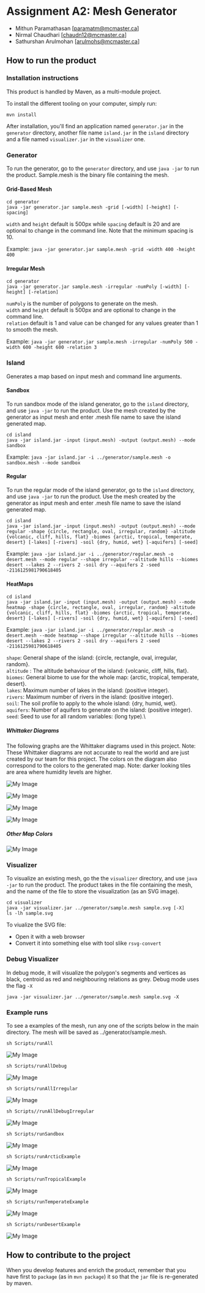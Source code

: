 # Assignment A2: Mesh Generator
  - Mithun Paramathasan [paramatm@mcmaster.ca]
  - Nirmal Chaudhari [chaudn12@mcmaster.ca]
  - Sathurshan Arulmohan [arulmohs@mcmaster.ca]

## How to run the product
### Installation instructions
This product is handled by Maven, as a multi-module project. 

To install the different tooling on your computer, simply run:

```
mvn install
```

After installation, you'll find an application named `generator.jar` in the `generator` directory, another file name `island.jar` in the `island` directory and a file named `visualizer.jar` in the `visualizer` one. 

### Generator

To run the generator, go to the `generator` directory, and use `java -jar` to run the product. Sample.mesh is the binary file containing the mesh.

#### Grid-Based Mesh
```
cd generator 
java -jar generator.jar sample.mesh -grid [-width] [-height] [-spacing]
```
`width` and `height` default is 500px while `spacing` default is 20 and are optional to change in the command line. Note that the minimum spacing is 10. 

Example: `java -jar generator.jar sample.mesh -grid -width 400 -height 400`

#### Irregular Mesh
```
cd generator 
java -jar generator.jar sample.mesh -irregular -numPoly [-width] [-height] [-relation]
```
`numPoly` is the number of polygons to generate on the mesh.\
`width` and `height` default is 500px and are optional to change in the command line. \
`relation` default is 1 and value can be changed for any values greater than 1 to smooth the mesh.

Example: `java -jar generator.jar sample.mesh -irregular -numPoly 500 -width 600 -height 600 -relation 3`

### Island
Generates a map based on input mesh and command line arguments. 

#### Sandbox 
To run sandbox mode of the island generator, go to the `island` directory, and use `java -jar` to run the product. Use the mesh created by the generator as input mesh and enter .mesh file name to save the island generated map.  

```
cd island
java -jar island.jar -input (input.mesh) -output (output.mesh) --mode sandbox
```

Example: `java -jar island.jar -i ../generator/sample.mesh -o sandbox.mesh --mode sandbox`

#### Regular
To run the regular mode of the island generator, go to the `island` directory, and use `java -jar` to run the product. Use the mesh created by the generator as input mesh and enter .mesh file name to save the island generated map.  

```
cd island
java -jar island.jar -input (input.mesh) -output (output.mesh) --mode regular -shape {circle, rectangle, oval, irregular, random} -altitude {volcanic, cliff, hills, flat} -biomes {arctic, tropical, temperate, desert} [-lakes] [-rivers] -soil {dry, humid, wet} [-aquifers] [-seed]
```

Example: `java -jar island.jar -i ../generator/regular.mesh -o desert.mesh --mode regular --shape irregular --altitude hills --biomes desert --lakes 2 --rivers 2 -soil dry --aquifers 2 -seed -2116125981790618405`


#### HeatMaps

```
cd island
java -jar island.jar -input (input.mesh) -output (output.mesh) --mode heatmap -shape {circle, rectangle, oval, irregular, random} -altitude {volcanic, cliff, hills, flat} -biomes {arctic, tropical, temperate, desert} [-lakes] [-rivers] -soil {dry, humid, wet} [-aquifers] [-seed]
```

Example: `java -jar island.jar -i ../generator/regular.mesh -o desert.mesh --mode heatmap --shape irregular --altitude hills --biomes desert --lakes 2 --rivers 2 -soil dry --aquifers 2 -seed -2116125981790618405`



`shape`: General shape of the island: {circle, rectangle, oval, irregular, random}.\
`altitude` : The altitude behaviour of the island: {volcanic, cliff, hills, flat}.\
`biomes`: General biome to use for the whole map: {arctic, tropical, temperate, desert}.\
`lakes`: Maximum number of lakes in the island: (positive integer).\
`rivers`: Maximum number of rivers in the island: (positive integer).\
`soil`: The soil profile to apply to the whole island: {dry, humid, wet}.\
`aquifers`: Number of aquifers to generate on the island: (positive integer).\
`seed`: Seed to use for all random variables: (long type).\


##### Whittaker Diagrams
The following graphs are the Whittaker diagrams used in this project. Note: These Whittaker diagrams are not accurate to real the world and are just created by our team for this project. The colors on the diagram also correspond to the colors to the generated map. Note: darker looking tiles are area where humidity levels are higher. 

![My Image](images/arcticWhittaker.png)

![My Image](images/tropicalWhittaker.png)

![My Image](images/temperateWhittaker.png)

![My Image](images/desertWhittaker.png)

##### Other Map Colors

![My Image](images/otherMapColor.png)

### Visualizer

To visualize an existing mesh, go the the `visualizer` directory, and use `java -jar` to run the product. The product takes in the file containing the mesh, and the name of the file to store the visualization (as an SVG image).

```
cd visualizer 
java -jar visualizer.jar ../generator/sample.mesh sample.svg [-X]
ls -lh sample.svg
```
To viualize the SVG file:

  - Open it with a web browser
  - Convert it into something else with tool slike `rsvg-convert`

### Debug Visualizer
In debug mode, it will visualize the polygon's segments and vertices as black, centroid as red and neighbouring relations as grey. Debug mode uses the flag `-X`
 ```
 java -jar visualizer.jar ../generator/sample.mesh sample.svg -X
 ```

### Example runs
To see a examples of the mesh, run any one of the scripts below in the main directory. The mesh will be saved as ../generator/sample.mesh.

```sh Scripts/runAll```

![My Image](images/grid.png)

```sh Scripts/runAllDebug```

![My Image](images/gridDebug.png)

```sh Scripts/runAllIrregular```

![My Image](images/irregular.png)

```sh Scripts//runAllDebugIrregular```

![My Image](images/irregularDebug.png)

```sh Scripts/runSandbox```

![My Image](images/sandbox.png)

```sh Scripts/runArcticExample```

![My Image](images/arctic.png)

```sh Scripts/runTropicalExample```

![My Image](images/tropical.png)

```sh Scripts/runTemperateExample```

![My Image](images/temperate.png)

```sh Scripts/runDesertExample```

![My Image](images/desert.png)


## How to contribute to the project

When you develop features and enrich the product, remember that you have first to `package` (as in `mvn package`) it so that the `jar` file is re-generated by maven.
